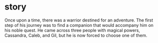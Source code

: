 # story

  Once upon a time, there was a warrior destined for an adventure. The first step of his journey was to find a companion that would accompany him on his noble quest. He came across three people with magical powers, Cassandra, Caleb, and Gil, but he is now forced to choose one of them.
